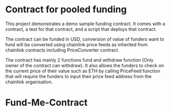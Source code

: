 # Contract for pooled funding

This project demonstrates a demo sample funding contract. It comes with a contract, a test for that contract, and a script that deploys that contract.

The contract can be funded in USD, conversion of value of funders want to fund will be converted using chainlink price feeds as inherited from chainlink contracts including PriceConverter contract.

The contract has mainly 2 functions fund and withdraw function (Only owner of the contract can withdraw). It also allows the funders to check on the current price of their value such as ETH by calling PriceFeed function that will require the funders to input their price feed address from the chainlink organisation.

# Fund-Me-Contract
